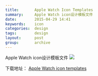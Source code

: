 ```yaml
---
title:       Apple Watch Icon Templates
summary:     Apple Watch icon设计模板文件
date:        2015-04-29 14:41
keywords:    icon
categories:  design
tags:        design
layout:      post
group:       archive
---
```


Apple Watch icon设计模板文件
![][image-1]

下载地址：
[Apple Watch icon templates][1]

[1]:	https://github.com/iconfinder/apple-watch-icons "Apple Watch icon templates"

[image-1]:	https://github.com/iconfinder/apple-watch-icons/raw/master/cover.png
